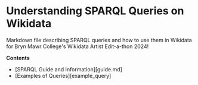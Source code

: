 # Understanding SPARQL Queries on Wikidata
Markdown file describing SPARQL queries and how to use them in Wikidata for Bryn Mawr College's Wikidata Artist Edit-a-thon 2024!

**Contents**

- [SPARQL Guide and Information][guide.md]
- [Examples of Queries][example_query]
